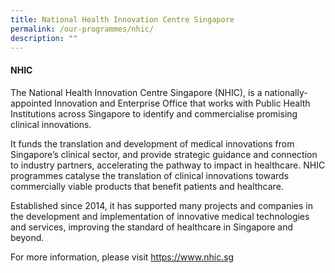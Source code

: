 ```yaml
---
title: National Health Innovation Centre Singapore
permalink: /our-programmes/nhic/
description: ""
---
```

#### NHIC

The National Health Innovation Centre Singapore (NHIC), is a nationally-appointed Innovation and Enterprise Office that works with Public Health Institutions across Singapore to identify and commercialise promising clinical innovations. 

It funds the translation and development of medical innovations from Singapore’s clinical sector, and provide strategic guidance and connection to industry partners, accelerating the pathway to impact in healthcare. NHIC programmes catalyse the translation of clinical innovations towards commercially viable products that benefit patients and healthcare. 

Established since 2014, it has supported many projects and companies in the development and implementation of innovative medical technologies and services, improving the standard of healthcare in Singapore and beyond. 

For more information, please visit https://www.nhic.sg